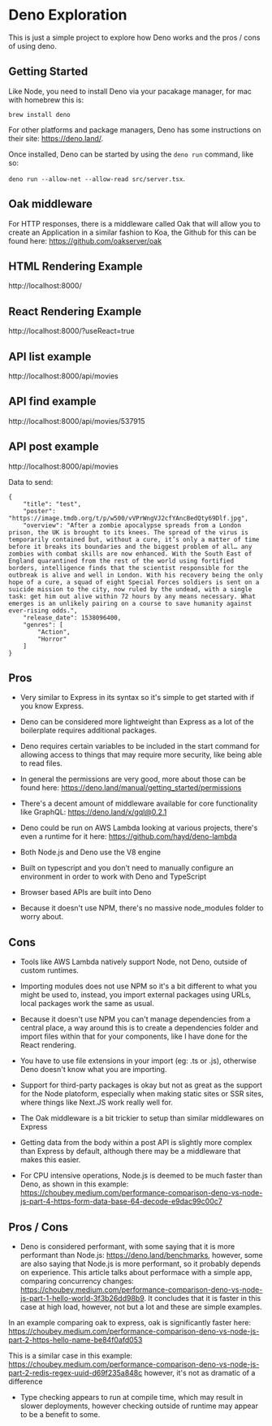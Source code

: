 # Deno Exploration

This is just a simple project to explore how Deno works and the pros / cons of using deno.

## Getting Started

Like Node, you need to install Deno via your pacakage manager, for mac with homebrew this is:

`brew install deno`

For other platforms and package managers, Deno has some instructions on their site: https://deno.land/.

Once installed, Deno can be started by using the `deno run` command, like so:

`deno run --allow-net --allow-read src/server.tsx`.

## Oak middleware

For HTTP responses, there is a middleware called Oak that will allow you to create an Application in a similar fashion to Koa, the Github for this can be found here: https://github.com/oakserver/oak

## HTML Rendering Example

http://localhost:8000/

## React Rendering Example

http://localhost:8000/?useReact=true

## API list example

http://localhost:8000/api/movies

## API find example

http://localhost:8000/api/movies/537915

## API post example

http://localhost:8000/api/movies

Data to send:

```
{
    "title": "test",
    "poster": "https://image.tmdb.org/t/p/w500/vVPrWngVJ2cfYAncBedQty69Dlf.jpg",
    "overview": "After a zombie apocalypse spreads from a London prison, the UK is brought to its knees. The spread of the virus is temporarily contained but, without a cure, it’s only a matter of time before it breaks its boundaries and the biggest problem of all… any zombies with combat skills are now enhanced. With the South East of England quarantined from the rest of the world using fortified borders, intelligence finds that the scientist responsible for the outbreak is alive and well in London. With his recovery being the only hope of a cure, a squad of eight Special Forces soldiers is sent on a suicide mission to the city, now ruled by the undead, with a single task: get him out alive within 72 hours by any means necessary. What emerges is an unlikely pairing on a course to save humanity against ever-rising odds.",
    "release_date": 1538096400,
    "genres": [
        "Action",
        "Horror"
    ]
}
```

## Pros

- Very similar to Express in its syntax so it's simple to get started with if you know Express.

- Deno can be considered more lightweight than Express as a lot of the boilerplate requires additional packages.

- Deno requires certain variables to be included in the start command for allowing access to things that may require more security, like being able to read files.

- In general the permissions are very good, more about those can be found here: https://deno.land/manual/getting_started/permissions

- There's a decent amount of middleware available for core functionality like GraphQL: https://deno.land/x/gql@0.2.1

- Deno could be run on AWS Lambda looking at various projects, there's even a runtime for it here: https://github.com/hayd/deno-lambda

- Both Node.js and Deno use the V8 engine

- Built on typescript and you don't need to manually configure an environment in order to work with Deno and TypeScript

- Browser based APIs are built into Deno

- Because it doesn't use NPM, there's no massive node_modules folder to worry about.

## Cons

- Tools like AWS Lambda natively support Node, not Deno, outside of custom runtimes.

- Importing modules does not use NPM so it's a bit different to what you might be used to, instead, you import external packages using URLs, local packages work the same as usual.

- Because it doesn't use NPM you can't manage dependencies from a central place, a way around this is to create a dependencies folder and import files within that for your components, like I have done for the React rendering.

- You have to use file extensions in your import (eg: .ts or .js), otherwise Deno doesn't know what you are importing.

- Support for third-party packages is okay but not as great as the support for the Node platoform, especially when making static sites or SSR sites, where things like Next.JS work really well for.

- The Oak middleware is a bit trickier to setup than similar middlewares on Express

- Getting data from the body within a post API is slightly more complex than Express by default, although there may be a middleware that makes this easier.

- For CPU intensive operations, Node.js is deemed to be much faster than Deno, as shown in this example: https://choubey.medium.com/performance-comparison-deno-vs-node-js-part-4-https-form-data-base-64-decode-e9dac99c00c7

## Pros / Cons

- Deno is considered performant, with some saying that it is more performant than Node.js: https://deno.land/benchmarks, however, some are also saying that Node.js is more performant, so it probably depends on experience. This article talks about performace with a simple app, comparing concurrency changes: https://choubey.medium.com/performance-comparison-deno-vs-node-js-part-1-hello-world-3f3b26dd98b9. It concludes that it is faster in this case at high load, however, not but a lot and these are simple examples.

In an example comparing oak to express, oak is significantly faster here: https://choubey.medium.com/performance-comparison-deno-vs-node-js-part-2-https-hello-name-be84f0afd053

This is a similar case in this example: https://choubey.medium.com/performance-comparison-deno-vs-node-js-part-2-redis-regex-uuid-d69f235a848c however, it's not as dramatic of a difference

- Type checking appears to run at compile time, which may result in slower deployments, however checking outside of runtime may appear to be a benefit to some.
